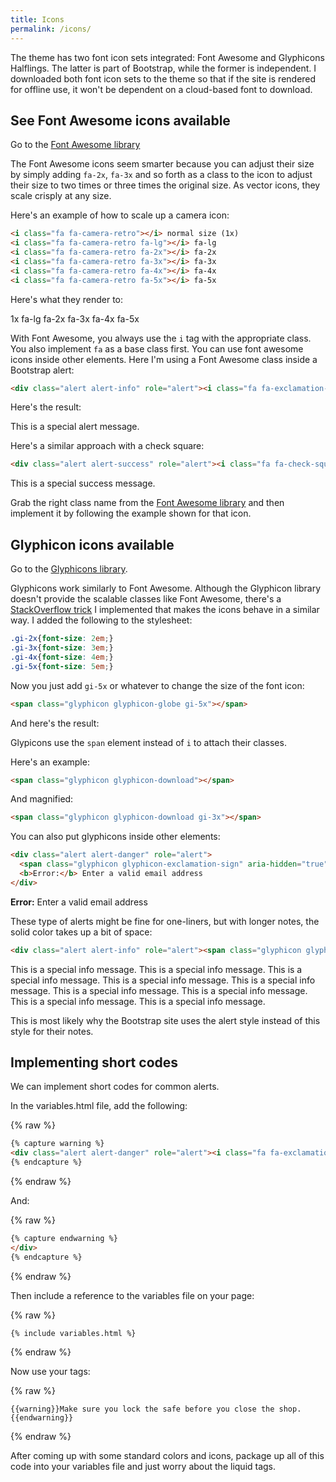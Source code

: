 ```yaml
---
title: Icons
permalink: /icons/
---
```


The theme has two font icon sets integrated: Font Awesome and Glyphicons Halflings. The latter is part of Bootstrap, while the former is independent. I downloaded both font icon sets to the theme so that if the site is rendered for offline use, it won't be dependent on a cloud-based font to download.

## See Font Awesome icons available

Go to the [Font Awesome library](http://fortawesome.github.io/Font-Awesome/icons/)

The Font Awesome icons seem smarter because you can adjust their size by simply adding `fa-2x`, `fa-3x` and so forth as a class to the icon to adjust their size to two times or three times the original size. As vector icons, they scale crisply at any size.

Here's an example of how to scale up a camera icon:

```html
<i class="fa fa-camera-retro"></i> normal size (1x)
<i class="fa fa-camera-retro fa-lg"></i> fa-lg
<i class="fa fa-camera-retro fa-2x"></i> fa-2x
<i class="fa fa-camera-retro fa-3x"></i> fa-3x
<i class="fa fa-camera-retro fa-4x"></i> fa-4x
<i class="fa fa-camera-retro fa-5x"></i> fa-5x
```

Here's what they render to:

<i class="fa fa-camera-retro"></i> 1x
<i class="fa fa-camera-retro fa-lg"></i> fa-lg
<i class="fa fa-camera-retro fa-2x"></i> fa-2x
<i class="fa fa-camera-retro fa-3x"></i> fa-3x
<i class="fa fa-camera-retro fa-4x"></i> fa-4x
<i class="fa fa-camera-retro fa-5x"></i> fa-5x

With Font Awesome, you always use the `i` tag with the appropriate class. You also implement `fa` as a base class first. You can use font awesome icons inside other elements. Here I'm using a Font Awesome class inside a Bootstrap alert:

```html
<div class="alert alert-info" role="alert"><i class="fa fa-exclamation-circle fa-lg"></i> This is a special alert message.</div>
```

Here's the result:

<div class="alert alert-info" role="alert"><i class="fa fa-exclamation-circle fa-lg"></i> This is a special alert message.</div>

Here's a similar approach with a check square:

```html
<div class="alert alert-success" role="alert"><i class="fa fa-check-square-o fa-lg"></i> This is a special success message.</div>
```

<div class="alert alert-success" role="alert"><i class="fa fa-check-square-o fa-lg"></i> This is a special success message.</div>


Grab the right class name from the [Font Awesome library](http://fortawesome.github.io/Font-Awesome/icons/) and then implement it by following the example shown for that icon.


## Glyphicon icons available

Go to the [Glyphicons library](http://getbootstrap.com/components/#glyphicons). 

Glyphicons work similarly to Font Awesome. Although the Glyphicon library doesn't provide the scalable classes like Font Awesome, there's a [StackOverflow trick](http://stackoverflow.com/questions/24960201/how-do-i-make-glyphicons-bigger-change-size) I implemented that makes the icons behave in a similar way. I added the following to the stylesheet:

```css
.gi-2x{font-size: 2em;}
.gi-3x{font-size: 3em;}
.gi-4x{font-size: 4em;}
.gi-5x{font-size: 5em;}
```

Now you just add `gi-5x` or whatever to change the size of the font icon:

```html
<span class="glyphicon glyphicon-globe gi-5x"></span>
```

And here's the result:

<span class="glyphicon glyphicon-globe gi-5x"></span>

Glypicons use the `span` element instead of `i` to attach their classes. 

Here's an example:

```html
<span class="glyphicon glyphicon-download"></span>
```

<span class="glyphicon glyphicon-download"></span>

And magnified:

```html
<span class="glyphicon glyphicon-download gi-3x"></span>
```

<span class="glyphicon glyphicon-download gi-3x"></span>

You can also put glyphicons inside other elements:

```html
<div class="alert alert-danger" role="alert">
  <span class="glyphicon glyphicon-exclamation-sign" aria-hidden="true"></span>
  <b>Error:</b> Enter a valid email address
</div>
```

<div class="alert alert-danger" role="alert">
  <span class="glyphicon glyphicon-exclamation-sign" aria-hidden="true"></span>
  <b>Error:</b> Enter a valid email address
</div>

These type of alerts might be fine for one-liners, but with longer notes, the solid color takes up a bit of space:

```html
<div class="alert alert-info" role="alert"><span class="glyphicon glyphicon-question-sign"></span> This is a special info message. This is a special info message. This is a special info message. This is a special info message. This is a special info message. This is a special info message. This is a special info message. This is a special info message. This is a special info message. </div>
```

<div class="alert alert-info" role="alert"><span class="glyphicon glyphicon-question-sign"></span> This is a special info message. This is a special info message. This is a special info message. This is a special info message. This is a special info message. This is a special info message. This is a special info message. This is a special info message. This is a special info message. </div>

This is most likely why the Bootstrap site uses the alert style instead of this style for their notes.


## Implementing short codes

We can implement short codes for common alerts. 

In the variables.html file, add the following:

{% raw %}
```html
{% capture warning %}
<div class="alert alert-danger" role="alert"><i class="fa fa-exclamation"></i>
{% endcapture %}
```
{% endraw %}

And: 

{% raw %}
```html
{% capture endwarning %}
</div>
{% endcapture %}
```
{% endraw %}

Then include a reference to the variables file on your page:

{% raw %}
```
{% include variables.html %}
```
{% endraw %}

Now use your tags:

{% raw %}
```liquid
{{warning}}Make sure you lock the safe before you close the shop.{{endwarning}}
```
{% endraw %}




After coming up with some standard colors and icons, package up all of this code into your variables file and just worry about the liquid tags.

